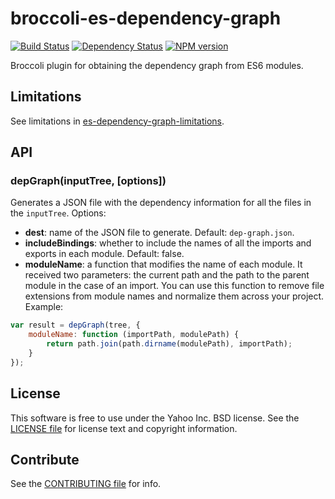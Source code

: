 broccoli-es-dependency-graph
============================

[![Build Status](https://travis-ci.org/yahoo/broccoli-es-dependency-graph.svg?branch=master)](https://travis-ci.org/yahoo/broccoli-es-dependency-graph)
[![Dependency Status](https://gemnasium.com/yahoo/broccoli-es-dependency-graph.svg)](https://gemnasium.com/yahoo/broccoli-es-dependency-graph)
[![NPM version](https://badge.fury.io/js/broccoli-es-dependency-graph.svg)](http://badge.fury.io/js/broccoli-es-dependency-graph)

Broccoli plugin for obtaining the dependency graph from ES6 modules.

Limitations
-----------

See limitations in [es-dependency-graph-limitations][].

API
---

### depGraph(inputTree, [options])

Generates a JSON file with the dependency information for all the files in the
`inputTree`. Options:

  * **dest**: name of the JSON file to generate. Default: `dep-graph.json`.
  * **includeBindings**: whether to include the names of all the imports and exports in each module. Default: false.
  * **moduleName**: a function that modifies the name of each module. It received two parameters: the current path and the path to the parent module in the case of an import. You can use this function to remove file extensions from module names and normalize them across your project. Example:

```js
var result = depGraph(tree, {
    moduleName: function (importPath, modulePath) {
        return path.join(path.dirname(modulePath), importPath);
    }
});
```

License
-------

This software is free to use under the Yahoo Inc. BSD license.
See the [LICENSE file][] for license text and copyright information.

Contribute
----------

See the [CONTRIBUTING file][] for info.


[CONTRIBUTING file]: https://github.com/yahoo/broccoli-es-dependency-graph/blob/master/CONTRIBUTING.md
[LICENSE file]: https://github.com/yahoo/broccoli-es-dependency-graph/blob/master/LICENSE.md
[es-dependency-graph-limitations]: https://github.com/yahoo/es-dependency-graph#limitations
